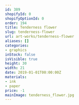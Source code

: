 ```yaml
---
id: 389
shopifyId: 0
shopifyOptionId: 0
order: 194
title: Tenderness flower
slug: tenderness-flower
url: art-works/tenderness-flower
aliases: []
categories:
- graphics
inStock: false
isVisible: true
height: 30
width: 21
date: 2019-01-01T00:00:00Z
materials:
- ink
- paper
price: -1
mainImage: tenderness_flower.jpg
---
```


